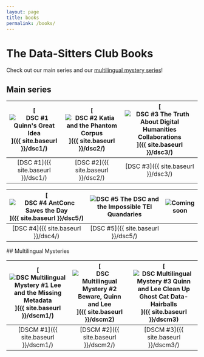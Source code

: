 ```yaml
---
layout: page
title: books
permalink: /books/
---
```


# The Data-Sitters Club Books

Check out our main series and our <a href="#mystery">multilingual mystery series</a>!

## Main series


| [![DSC #1 Quinn's Great Idea](https://raw.githubusercontent.com/datasittersclub/site/master/assets/bookcovers/dsc1_cover.jpg)]({{ site.baseurl }}/dsc1/) | [![DSC #2 Katia and the Phantom Corpus](https://raw.githubusercontent.com/datasittersclub/site/master/assets/bookcovers/dsc2_cover.jpg)]({{ site.baseurl }}/dsc2/) | [![DSC #3 The Truth About Digital Humanities Collaborations](https://raw.githubusercontent.com/datasittersclub/site/master/assets/bookcovers/dsc3_cover.jpg)]({{ site.baseurl }}/dsc3/) |
| :------------------------------------------------------------------------------------------------------------------------------------------------------: | :----------------------------------------------------------------------------------------------------------------------------------------------------------------: | :-------------------------------------------------------------------------------------------------------------------------------------------------------------------------------------: |
|                                                            [DSC #1]({{ site.baseurl }}/dsc1/)                                                            |                                                                 [DSC #2]({{ site.baseurl }}/dsc2/)                                                                 |                                                                           [DSC #3]({{ site.baseurl }}/dsc3/)                                                                            |

| [![DSC #4 AntConc Saves the Day](https://raw.githubusercontent.com/datasittersclub/site/master/assets/bookcovers/dsc4_cover.jpg)]({{ site.baseurl }}/dsc5/) | ![DSC #5 The DSC and the Impossible TEI Quandaries](/site/assets/bookcovers/dsc5_cover.jpg) | ![Coming soon](https://raw.githubusercontent.com/datasittersclub/site/master/assets/bookcovers/blankcover.png) |
| :------------------------------------------------------------------------------------------------------------------------------------------------------: | :----------------------------------------------------------------------------------------------------------------------------------------------------------------: | :-------------------------------------------------------------------------------------------------------------------------------------------------------------------------------------: |
|                                                            [DSC #4]({{ site.baseurl }}/dsc4/)                                                            |                                                                                                                                  [DSC #5]({{ site.baseurl }}/dsc5/)|                                                                                                                                                       |


<a name="mystery" />
## Multilingual Mysteries

| [![DSC Multilingual Mystery #1 Lee and the Missing Metadata](https://raw.githubusercontent.com/datasittersclub/site/master/assets/bookcovers/dscm1_cover.jpg)]({{ site.baseurl }}/dscm1/) | [![DSC Multilingual Mystery #2 Beware, Quinn and Lee](https://raw.githubusercontent.com/datasittersclub/site/master/assets/bookcovers/dscm2_cover.jpg)]({{ site.baseurl }}/dscm2) | [![DSC Multilingual Mystery #3 Quinn and Lee Clean Up Ghost Cat Data-Hairballs](https://raw.githubusercontent.com/datasittersclub/site/master/assets/bookcovers/dscm3_cover.jpg)]({{ site.baseurl }}/dscm3)    |
| :---------------------------------------------------------------------------------------------------------------------------------------------------------------------------------------: | :-------------------------------------------------------------------------------------------------------------------------------------------------------------------------------: | :-: |
|                                                                           [DSCM #1]({{ site.baseurl }}/dscm1/)                                                                            |                                                                       [DSCM #2]({{ site.baseurl }}/dscm2/)                                                                        | [DSCM #3]({{ site.baseurl }}/dscm3/)    |
